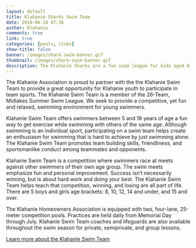 ```yaml
---
layout: default
title: Klahanie Sharks Swim Team
date: 2019-06-10 07:36
author: Klahanie
comments: true
link: true
categories: [pools, clubs]
show-title: false
banner: /images/shark-swim-banner.gif
thumbnail: /images/shark-swim-banner.gif
description: The Klahanie Sharks are a fun swim league for kids aged 8 to 18.
---
```

The Klahanie Association is proud to partner with the the Klahanie Swim Team to provide a great opportunity for Klahanie youth to participate in team sports. The Klahanie Swim Team is a member of the 26-Team, Midlakes Summer Swim League. We seek to provide a competitive, yet fun and relaxed, swimming environment for young swimmers.

Klahanie Swim Team offers swimmers between 5 and 18 years of age a fun way to get exercise while swimming with others of the same age. Although swimming is an individual sport, participating on a swim team helps create an enthusiasm for swimming that is hard to achieve by just swimming alone. The Klahanie Swim Team promotes team building skills, friendliness, and sportsmanlike conduct among teammates and opponents.

Klahanie Swim Team is a competition where swimmers race at meets against other swimmers of their own age group. The swim meets emphasize fun and personal improvement. Success isn’t necessarily winning, but is about hard work and doing your best. The Klahanie Swim Team helps teach that competition, winning, and losing are all part of life. There are 5 boys and girls age brackets: 8, 10, 12, 14 and under, and 15 and over.

The Klahanie Homeowners Association is equipped with two, four-lane, 25-meter competition pools. Practices are held daily from Memorial Day through July. Klahanie Swim Team coaches and lifeguards are also available throughout the swim season for private, semiprivate, and group lessons.

[Learn more about the Klahanie Swim Team](https://www.teamunify.com/Home.jsp?team=recmskswa)
